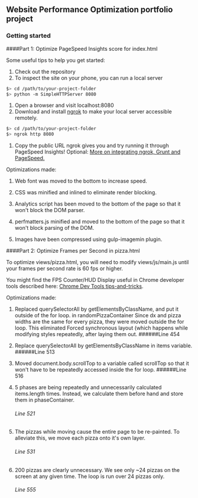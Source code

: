 ## Website Performance Optimization portfolio project

### Getting started

####Part 1: Optimize PageSpeed Insights score for index.html

Some useful tips to help you get started:

1. Check out the repository
1. To inspect the site on your phone, you can run a local server

  ```bash
  $> cd /path/to/your-project-folder
  $> python -m SimpleHTTPServer 8080
  ```

1. Open a browser and visit localhost:8080
1. Download and install [ngrok](https://ngrok.com/) to make your local server accessible remotely.

  ``` bash
  $> cd /path/to/your-project-folder
  $> ngrok http 8080
  ```

1. Copy the public URL ngrok gives you and try running it through PageSpeed Insights! Optional: [More on integrating ngrok, Grunt and PageSpeed.](http://www.jamescryer.com/2014/06/12/grunt-pagespeed-and-ngrok-locally-testing/)

Optimizations made:

1. Web font was moved to the bottom to increase speed. 

2. CSS was minified and inlined to eliminate render blocking.

3. Analytics script has been moved to the bottom of the page so that it won't block the DOM parser.

4. perfmatters.js minified and moved to the bottom of the page so that it won't block parsing of the DOM.

5. Images have been compressed using gulp-imagemin plugin.

####Part 2: Optimize Frames per Second in pizza.html

To optimize views/pizza.html, you will need to modify views/js/main.js until your frames per second rate is 60 fps or higher. 

You might find the FPS Counter/HUD Display useful in Chrome developer tools described here: [Chrome Dev Tools tips-and-tricks](https://developer.chrome.com/devtools/docs/tips-and-tricks).

Optimizations made:
1. Replaced querySelectorAll by getElementsByClassName, and put it outside of the for loop. in randomPizzaContainer
   Since dx and pizza widths are the same for every pizza, they were moved outside the for loop.
   This eliminated Forced synchronous layout (which happens while modifying styles repeatedly, after laying them out. 
   ######Line 454

2. Replace querySelectorAll  by getElementsByClassName in items variable. 
   ######Line 513

3. Moved document.body.scrollTop to a variable called scrollTop so that it won't have to be repeatedly accessed inside the for loop. 
   ######Line 516

4. 5 phases are being repeatedly and unnecessarily calculated items.length times. Instead, we calculate them before hand and store them in phaseContainer. 
   ###### Line 521

5.  The pizzas while moving cause the entire page to be re-painted. To alleviate this, we move each pizza onto it's own layer.
	###### Line 531

6. 200 pizzas are clearly unnecessary. We see only ~24 pizzas on the screen at any given time. The loop is run over 24 pizzas only.
   ###### Line 555